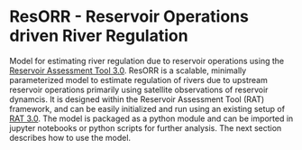 # ResORR - Reservoir Operations driven River Regulation

Model for estimating river regulation due to reservoir operations using the [Reservoir Assessment Tool 3.0](https://github.com/UW-SASWE/RAT/).
ResORR is a scalable, minimally parameterized model to estimate regulation of rivers due to upstream reservoir operations primarily using satellite observations of reservoir dynamcis. It is designed within the Reservoir Assessment Tool (RAT) framework, and can be easily initialized and run using an existing setup of [RAT 3.0](https://rat-satellitedams.readthedocs.io/en/latest/). The model is packaged as a python module and can be imported in jupyter notebooks or python scripts for further analysis. The next section describes how to use the model.

